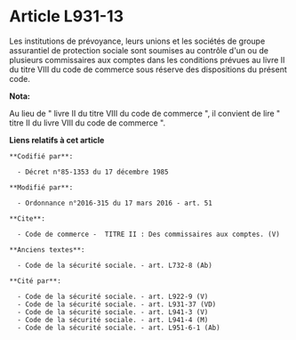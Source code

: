 # Article L931-13

Les institutions de prévoyance, leurs unions et les sociétés de groupe assurantiel de protection sociale sont soumises au
contrôle d'un ou de plusieurs commissaires aux comptes dans les conditions prévues au livre II du titre VIII du code de
commerce sous réserve des dispositions du présent code.

**Nota:**

Au lieu de " livre II du titre VIII du code de commerce ", il convient de lire " titre II du livre VIII du code de commerce
".

**Liens relatifs à cet article**

	**Codifié par**:

	  - Décret n°85-1353 du 17 décembre 1985

	**Modifié par**:

	  - Ordonnance n°2016-315 du 17 mars 2016 - art. 51

	**Cite**:

	  - Code de commerce -  TITRE II : Des commissaires aux comptes. (V)

	**Anciens textes**:

	  - Code de la sécurité sociale. - art. L732-8 (Ab)

	**Cité par**:

	  - Code de la sécurité sociale. - art. L922-9 (V)
	  - Code de la sécurité sociale. - art. L931-37 (VD)
	  - Code de la sécurité sociale. - art. L941-3 (V)
	  - Code de la sécurité sociale. - art. L941-4 (M)
	  - Code de la sécurité sociale. - art. L951-6-1 (Ab)

